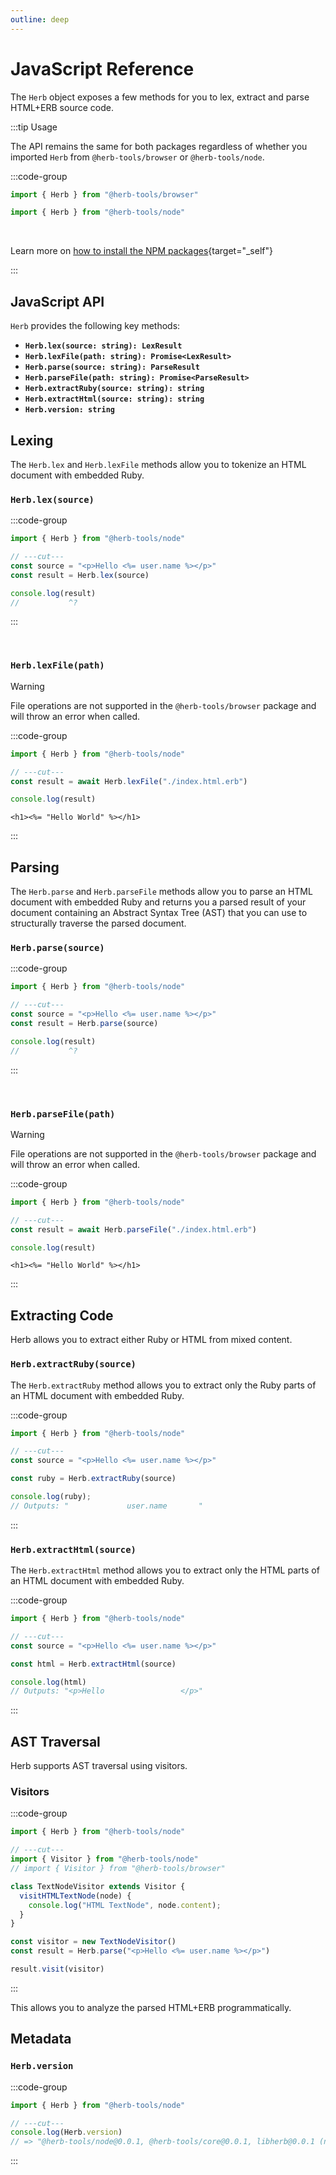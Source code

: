 ```yaml
---
outline: deep
---
```


# JavaScript Reference

The `Herb` object exposes a few methods for you to lex, extract and parse HTML+ERB source code.


:::tip Usage

The API remains the same for both packages regardless of whether you imported `Herb` from `@herb-tools/browser` or `@herb-tools/node`.

:::code-group
```js twoslash [Browser]
import { Herb } from "@herb-tools/browser"
```

```js twoslash [Node.js]
import { Herb } from "@herb-tools/node"
```

<br/>

Learn more on [how to install the NPM packages](/bindings/javascript/){target="_self"}

:::

## JavaScript API

`Herb` provides the following key methods:

- **`Herb.lex(source: string): LexResult`**
- **`Herb.lexFile(path: string): Promise<LexResult>`**
- **`Herb.parse(source: string): ParseResult`**
- **`Herb.parseFile(path: string): Promise<ParseResult>`**
- **`Herb.extractRuby(source: string): string`**
- **`Herb.extractHtml(source: string): string`**
- **`Herb.version: string`**


## Lexing

The `Herb.lex` and `Herb.lexFile` methods allow you to tokenize an HTML document with embedded Ruby.

### `Herb.lex(source)`

:::code-group
```js twoslash [javascript]
import { Herb } from "@herb-tools/node"

// ---cut---
const source = "<p>Hello <%= user.name %></p>"
const result = Herb.lex(source)

console.log(result)
//           ^?
```
:::

<br />

### `Herb.lexFile(path)`

> [!WARNING]
> File operations are not supported in the `@herb-tools/browser` package and will throw an error when called.

:::code-group
```js twoslash [javascript]
import { Herb } from "@herb-tools/node"

// ---cut---
const result = await Herb.lexFile("./index.html.erb")

console.log(result)
```
```erb [index.html.erb]
<h1><%= "Hello World" %></h1>
```
:::

## Parsing

The `Herb.parse` and `Herb.parseFile` methods allow you to parse an HTML document with embedded Ruby and returns you a parsed result of your document containing an Abstract Syntax Tree (AST) that you can use to structurally traverse the parsed document.

### `Herb.parse(source)`

:::code-group
```js twoslash [javascript]
import { Herb } from "@herb-tools/node"

// ---cut---
const source = "<p>Hello <%= user.name %></p>"
const result = Herb.parse(source)

console.log(result)
//           ^?
```
:::

<br />

### `Herb.parseFile(path)`

> [!WARNING]
> File operations are not supported in the `@herb-tools/browser` package and will throw an error when called.

:::code-group
```js twoslash [javascript]
import { Herb } from "@herb-tools/node"

// ---cut---
const result = await Herb.parseFile("./index.html.erb")

console.log(result)
```
```erb [index.html.erb]
<h1><%= "Hello World" %></h1>
```
:::


## Extracting Code

Herb allows you to extract either Ruby or HTML from mixed content.

### `Herb.extractRuby(source)`

The `Herb.extractRuby` method allows you to extract only the Ruby parts of an HTML document with embedded Ruby.

:::code-group
```js twoslash [javascript]
import { Herb } from "@herb-tools/node"

// ---cut---
const source = "<p>Hello <%= user.name %></p>"

const ruby = Herb.extractRuby(source)

console.log(ruby);
// Outputs: "             user.name       "
```
:::

### `Herb.extractHtml(source)`

The `Herb.extractHtml` method allows you to extract only the HTML parts of an HTML document with embedded Ruby.

:::code-group
```js twoslash [javascript]
import { Herb } from "@herb-tools/node"

// ---cut---
const source = "<p>Hello <%= user.name %></p>"

const html = Herb.extractHtml(source)

console.log(html)
// Outputs: "<p>Hello                 </p>"
```
:::

## AST Traversal

Herb supports AST traversal using visitors.

### Visitors

:::code-group
```js twoslash [javascript]
import { Herb } from "@herb-tools/node"

// ---cut---
import { Visitor } from "@herb-tools/node"
// import { Visitor } from "@herb-tools/browser"

class TextNodeVisitor extends Visitor {
  visitHTMLTextNode(node) {
    console.log("HTML TextNode", node.content);
  }
}

const visitor = new TextNodeVisitor()
const result = Herb.parse("<p>Hello <%= user.name %></p>")

result.visit(visitor)
```
:::

This allows you to analyze the parsed HTML+ERB programmatically.


## Metadata

### `Herb.version`

:::code-group
```js twoslash [javascript]
import { Herb } from "@herb-tools/node"

// ---cut---
console.log(Herb.version)
// => "@herb-tools/node@0.0.1, @herb-tools/core@0.0.1, libherb@0.0.1 (native)"
```
:::
